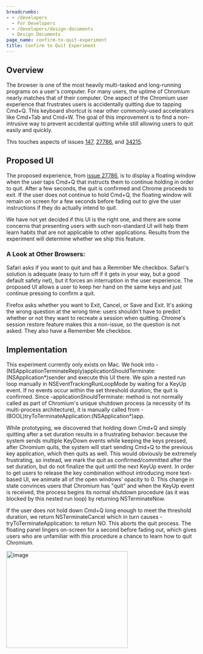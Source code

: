 ```yaml
---
breadcrumbs:
- - /developers
  - For Developers
- - /developers/design-documents
  - Design Documents
page_name: confirm-to-quit-experiment
title: Confirm to Quit Experiment
---
```


## Overview

The browser is one of the most heavily multi-tasked and long-running programs on
a user's computer. For many users, the uptime of Chromium nearly matches that of
their computer. One aspect of the Chromium user experience that frustrates users
is accidentally quitting due to tapping Cmd+Q. This keyboard shortcut is near
other commonly-used accelerators like Cmd+Tab and Cmd+W. The goal of this
improvement is to find a non-intrusive way to prevent accidental quitting while
still allowing users to quit easily and quickly.

This touches aspects of issues
[147](http://code.google.com/p/chromium/issues/detail),
[27786](http://code.google.com/p/chromium/issues/detail), and
[34215](http://code.google.com/p/chromium/issues/detail).

## Proposed UI

The proposed experience, from [issue
27786](http://code.google.com/p/chromium/issues/detail), is to display a
floating window when the user taps Cmd+Q that instructs them to continue holding
in order to quit. After a few seconds, the quit is confirmed and Chrome proceeds
to exit. If the user does not continue to hold Cmd+Q, the floating window will
remain on screen for a few seconds before fading out to give the user
instructions if they do actually intend to quit.

We have not yet decided if this UI is the right one, and there are some concerns
that presenting users with such non-standard UI will help them learn habits that
are not applicable to other applications. Results from the experiment will
determine whether we ship this feature.

### A Look at Other Browsers:

Safari asks if you want to quit and has a Remmber Me checkbox. Safari's solution
is adequate (easy to turn off if it gets in your way, but a good default safety
net), but it forces an interruption in the user experience. The proposed UI
allows a user to keep her hand on the same keys and just continue pressing to
confirm a quit.

Firefox asks whether you want to Exit, Cancel, or Save and Exit. It's asking the
wrong question at the wrong time: users shouldn't have to predict whether or not
they want to recreate a session when quitting. Chrome's session restore feature
makes this a non-issue, so the question is not asked. They also have a Remember
Me checkbox.

## Implementation

This experiment currently only exists on Mac. We hook into
-(NSApplicationTerminateReply)applicationShouldTerminate:(NSApplication\*)sender
and execute this UI there. We spin a nested run loop manually in
NSEventTrackingRunLoopMode by waiting for a KeyUp event. If no events occur
within the set threshold duration, the quit is confirmed. Since
-applicationShouldTerminate: method is not normally called as part of Chromium's
unique shutdown process (a necessity of its multi-process architecture), it is
manually called from -(BOOL)tryToTerminateApplication:(NSApplication\*)app.

While prototyping, we discovered that holding down Cmd+Q and simply quitting
after a set duration results in a frustrating behavior: because the system sends
multiple KeyDown events while keeping the keys pressed, after Chromium quits,
the system will start sending Cmd+Q to the previous key application, which then
quits as well. This would obviously be extremely frustrating, so instead, we
mark the quit as confirmed/committed after the set duration, but do not finalize
the quit until the next KeyUp event. In order to get users to release the key
combination without introducing more text-based UI, we animate all of the open
windows' opacity to 0. This change in state convinces users that Chromium has
"quit" and when the KeyUp event is received, the process begins its normal
shutdown procedure (as it was blocked by this nested run loop) by returning
NSTerminateNow.

If the user does not hold down Cmd+Q long enough to meet the threshold duration,
we return NSTerminateCancel which in turn causes -tryToTerminateApplication: to
return NO. This aborts the quit process. The floating panel lingers on-screen
for a second before fading out, which gives users who are unfamiliar with this
procedure a chance to learn how to quit Chromium.

[<img alt="image"
src="/developers/design-documents/confirm-to-quit-experiment/Content.png"
height=256
width=320>](/developers/design-documents/confirm-to-quit-experiment/Content.png)